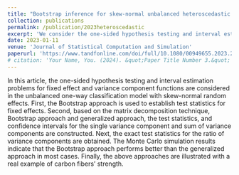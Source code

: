 ```yaml
---
title: "Bootstrap inference for skew-normal unbalanced heteroscedastic one-way classification random effects model"
collection: publications
permalink: /publication/2023heteroscedastic
excerpt: 'We consider the one-sided hypothesis testing and interval estimation problems for the fixed effect and variance component functions in a skew-normal unbalanced heteroscedastic one-way classification random effects model.'
date: 2023-01-11
venue: 'Journal of Statistical Computation and Simulation'
paperurl: 'https://www.tandfonline.com/doi/full/10.1080/00949655.2023.2202400?scroll=top&needAccess=true'
# citation: 'Your Name, You. (2024). &quot;Paper Title Number 3.&quot; <i>GitHub Journal of Bugs</i>. 1(3).'
---
```


In this article, the one-sided hypothesis testing and interval estimation problems for fixed effect and variance component functions are considered in the unbalanced one-way classification model with skew-normal random effects. First, the Bootstrap approach is used to establish test statistics for fixed effects. Second, based on the matrix decomposition technique, Bootstrap approach and generalized approach, the test statistics, and confidence intervals for the single variance component and sum of variance components are constructed. Next, the exact test statistics for the ratio of variance components are obtained. The Monte Carlo simulation results indicate that the Bootstrap approach performs better than the generalized approach in most cases. Finally, the above approaches are illustrated with a real example of carbon fibers’ strength.
